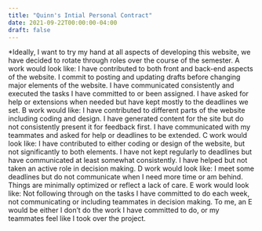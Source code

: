 ```yaml
---
title: "Quinn's Intial Personal Contract"
date: 2021-09-22T00:00:00-04:00
draft: false
---
```

*Ideally, I want to try my hand at all aspects of developing this website, we have decided to rotate through roles over the course of the semester. 
A work would look like:
I have contributed to both front and back-end aspects of the website. I commit to posting and updating drafts before changing major elements of the website. 
I have communicated consistently and executed the tasks I have committed to or been assigned. 
I have asked for help or extensions when needed but have kept mostly to the deadlines we set. 
B work would like:
I have contributed to different parts of the website including coding and design. 
I have generated content for the site but do not consistently present it for feedback first. 
I have communicated with my teammates and asked for help or deadlines to be extended. 
C work would look like:
I have contributed to either coding or design of the website, but not significantly to both elements. 
I have not kept regularly to deadlines but have communicated at least somewhat consistently. 
I have helped but not taken an active role in decision making.
D work would look like:
I meet some deadlines but do not communicate when I need more time or am behind. 
Things are minimally optimized or reflect a lack of care.
E work would look like: 
Not following through on the tasks I have committed to do each week, not communicating or including teammates in decision making. 
To me, an E would be either I don’t do the work I have committed to do, or my teammates feel like I took over the project. 
